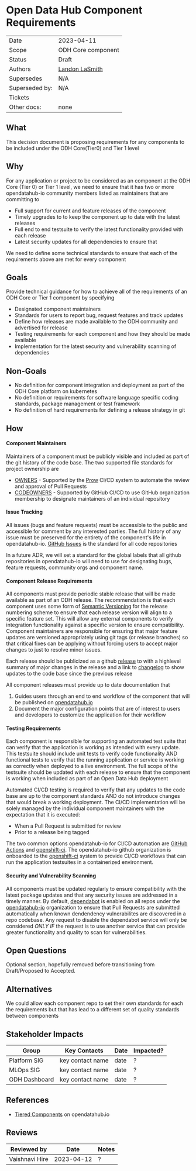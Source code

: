 # Open Data Hub Component Requirements

|                |            |
| -------------- | ---------- |
| Date           | 2023-04-11|
| Scope          | ODH Core component |
| Status         | Draft |
| Authors        | [Landon LaSmith](@LaVLaS) |
| Supersedes     | N/A |
| Superseded by: | N/A |
| Tickets        | |
| Other docs:    | none |

## What

This decision document is proposing requirements for any components to be included under the ODH Core(Tier0) and Tier 1 level

## Why

For any application or project to be considered as an component at the ODH Core (Tier 0) or Tier 1 level, we need to ensure that it has two or more opendatahub-io community members listed as maintainers that are committing to
* Full support for current and feature releases of the component
* Timely upgrades to to keep the component up to date with the latest releases
* Full end to end testsuite to verify the latest functionality provided with each release
* Latest security updates for all dependencies to ensure that 

We need to define some technical standards to ensure that each of the requirements above are met for every component

## Goals

Provide technical guidance for how to achieve all of the requirements of an ODH Core or Tier 1 component by specifying
* Designated component maintainers
* Standards for users to report bug, request features and track updates
* Define how releases are made available to the ODH community and advertised for release
* Testing requirements for each component and how they should be made available
* Implementation for the latest security and vulnerability scanning of dependencies

## Non-Goals

* No definition for component integration and deployment as part of the ODH Core platform on kubernetes
* No definition or requirements for software language specific coding standards, package management or test framework
* No definition of hard requirements for defining a release strategy in git

## How

#### Component Maintainers

Maintainers of a component must be publicly visible and included as part of the git history of the code base.  The two supported file standards for project ownership are
* [OWNERS](https://www.kubernetes.dev/docs/guide/owners/) - Supported by the [Prow](https://docs.prow.k8s.io/docs/overview/) CI/CD system to automate the review and approval of Pull Requests
* [CODEOWNERS](https://docs.github.com/en/repositories/managing-your-repositorys-settings-and-features/customizing-your-repository/about-code-owners) - Supported by GitHub CI/CD to use GitHub organization membership to designate maintainers of an individual repository

#### Issue Tracking

All issues (bugs and feature requests) must be accessible to the public and accessible for comment by any interested parties.  The full history of any issue must be preserved for the entirety of the component's life in opendatahub-io.  [GitHub Issues](https://docs.github.com/en/issues/tracking-your-work-with-issues/about-issues) is the standard for all code repositories

In a future ADR, we will set a standard for the global labels that all github repositories in opendatahub-io will need to use for designating bugs, feature requests, community orgs and component name.

#### Component Release Requirements

All components must provide periodic stable release that will be made available as part of an ODH release.  The recommendation is that each component uses some form of [Semantic Versioning](https://semver.org/) for the release numbering scheme to ensure that each release version will align to a specific feature set.  This will allow any external components to verify integration functionality against a specific version to ensure compatibility.  Component maintainers are responsible for ensuring that major feature updates are versioned appropriately using git tags (or release branches) so that critical fixes can be applying without forcing users to accept major changes to just to resolve minor issues.

Each release should be publicized as a github [release](https://docs.github.com/en/repositories/releasing-projects-on-github/managing-releases-in-a-repository) to with a highlevel summary of major changes in the release and a link to [changelog](https://docs.github.com/en/repositories/releasing-projects-on-github/automatically-generated-release-notes) to show updates to the code base since the previous release

All component releases must provide up to date documentation that
1. Guides users through an end to end workflow of the component that will be published on [opendatahub.io](https://opendatahub.io)
1. Document the major configuration points that are of interest to users and developers to customize the application for their workflow

#### Testing Requirements

Each component is responsible for supporting an automated test suite that can verify that the application is working as intended with every update.  This testsuite should include unit tests to verify code functionality AND functional tests to verify that the running application or service is working as correctly when deployed to a live environment.  The full scope of the testsuite should be updated with each release to ensure that the component is working when included as part of an Open Data Hub deployment

Automated CI/CD testing is required to verify that any updates to the code base are up to the component standards AND do not introduce changes that would break a working deployment. The CI/CD implementation will be solely managed by the individual component maintainers with the expectation that it is executed: 
* When a Pull Request is submitted for review
* Prior to a release being tagged

The two common options opendatahub-io for CI/CD automation are [GitHub Actions](https://github.com/features/actions) and [openshift-ci](https://github.com/openshift/release). The opendatahub-io github organization is onboarded to the [openshift-ci](https://github.com/openshift/release) system to provide CI/CD workflows that can run the application testsuites in a containerized environment.

#### Security and Vulnerability Scanning

All components must be updated regularly to ensure compatibility with the latest package updates and that any security issues are addressed in a timely manner. By default, [dependabot](https://docs.github.com/en/code-security/dependabot) is enabled on all repos under the [opendatahub-io](https://github.com/opendatahub-io) organization to ensure that Pull Requests are submitted automatically when known dendendency vulnerabilites are discovered in a repo codebase.  Any request to disable the dependabot service will only be considered *ONLY IF* the request is to use another service that can provide greater functionality and quality to scan for vulnerabilities.

## Open Questions

Optional section, hopefully removed before transitioning from Draft/Proposed to Accepted.

## Alternatives

We could allow each component repo to set their own standards for each the requirements but that has lead to a different set of quality standards between components

## Stakeholder Impacts

| Group                         | Key Contacts     | Date       | Impacted? |
| ----------------------------- | ---------------- | ---------- | --------- |
| Platform SIG                  | key contact name | date       | ? |
| MLOps SIG                     | key contact name | date       | ? |
| ODH Dashboard                 | key contact name | date       | ? |

## References

* [Tiered Components](http://opendatahub.io/docs/tiered-components.html) on opendatahub.io

## Reviews

| Reviewed by                   | Date       | Notes |
| ----------------------------- | ---------  | ------|
| Vaishnavi Hire                | 2023-04-12 | ?     |
